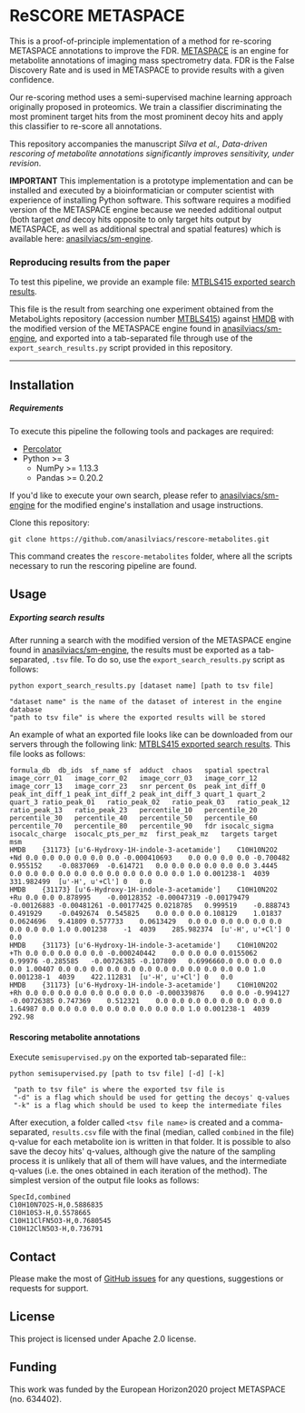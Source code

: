 # ReSCORE METASPACE

This is a proof-of-principle implementation of a method for re-scoring METASPACE annotations to improve the FDR. [METASPACE](http://metaspace2020.eu/) is an engine for metabolite annotations of imaging mass spectrometry data. FDR is the False Discovery Rate and is used in METASPACE to provide results with a given confidence. 

Our re-scoring method uses a semi-supervised machine learning approach originally proposed in proteomics. We train a classifier discriminating the most prominent target hits from the most prominent decoy hits and apply this classifier to re-score all annotations.

This repository accompanies the manuscript _Silva et al., Data-driven rescoring of metabolite annotations significantly improves sensitivity, under revision_.


**IMPORTANT** This implementation is a prototype implementation and can be installed and executed by a bioinformatician or computer scientist with experience of installing Python software. This software requires a modified version of the METASPACE engine because we needed additional output (both target *and* decoy hits opposite to only target hits output by METASPACE, as well as additional spectral and spatial features) which is available here: [anasilviacs/sm-engine](https://github.com/anasilviacs/sm-engine). 

### Reproducing results from the paper
To test this pipeline, we provide an example file:
[MTBLS415 exported search results](http://genesis.ugent.be/uvpublicdata/silvia/MTBLS415/120901101000.csv).

This file is the result from searching one experiment obtained from the MetaboLights repository (accession number [MTBLS415](https://www.ebi.ac.uk/metabolights/MTBLS415)) against [HMDB](http://www.hmdb.ca/) with the modified version of the METASPACE engine found in [anasilviacs/sm-engine](https://github.com/anasilviacs/sm-engine), and exported into a tab-separated file through use of the `export_search_results.py` script provided in this repository.

----

## Installation

##### Requirements
To execute this pipeline the following tools and packages are required:

- [Percolator](https://github.com/percolator/percolator)
- Python >= 3
  - NumPy >= 1.13.3
  - Pandas >= 0.20.2

If you'd like to execute your own search, please refer to [anasilviacs/sm-engine](https://github.com/anasilviacs/sm-engine/wiki) for the modified engine's installation and usage instructions.

Clone this repository:
```
git clone https://github.com/anasilviacs/rescore-metabolites.git
```

This command creates the `rescore-metabolites` folder, where all the scripts necessary to run the rescoring pipeline are found.

## Usage

##### Exporting search results
After running a search with the modified version of the METASPACE engine found in [anasilviacs/sm-engine](https://github.com/anasilviacs/sm-engine/wiki), the results must be exported as a tab-separated, `.tsv` file. To do so, use the `export_search_results.py` script as follows:

```
python export_search_results.py [dataset name] [path to tsv file]

"dataset name" is the name of the dataset of interest in the engine database
"path to tsv file" is where the exported results will be stored
```
An example of what an exported file looks like can be downloaded from our servers through the following link:
[MTBLS415 exported search results](http://genesis.ugent.be/uvpublicdata/silvia/MTBLS415/120901101000.csv). This file looks as follows:

```
formula_db	db_ids	sf_name	sf	adduct	chaos	spatial	spectral	image_corr_01	image_corr_02	image_corr_03	image_corr_12	image_corr_13	image_corr_23	snr	percent_0s	peak_int_diff_0	peak_int_diff_1	peak_int_diff_2	peak_int_diff_3	quart_1	quart_2	quart_3	ratio_peak_01	ratio_peak_02	ratio_peak_03	ratio_peak_12	ratio_peak_13	ratio_peak_23	percentile_10	percentile_20	percentile_30	percentile_40	percentile_50	percentile_60	percentile_70	percentile_80	percentile_90	fdr	isocalc_sigma	isocalc_charge	isocalc_pts_per_mz	first_peak_mz	targets	target	msm
HMDB	{31173}	[u'6-Hydroxy-1H-indole-3-acetamide']	C10H10N2O2	+Nd	0.0	0.0	0.0	0.0	0.0	0.0	-0.000410693	0.0	0.0	0.0	0.0	-0.700482	0.955152	-0.0837069	-0.614721	0.0	0.0	0.0	0.0	0.0	0.0	3.4445	0.0	0.0	0.0	0.0	0.0	0.0	0.0	0.0	0.0	0.0	0.0	1.0	0.001238-1	4039	331.982499	[u'-H', u'+Cl']	0	0.0
HMDB	{31173}	[u'6-Hydroxy-1H-indole-3-acetamide']	C10H10N2O2	+Ru	0.0	0.0	0.878995	-0.00128352	-0.00047319	-0.00179479	-0.00126883	-0.00481261	-0.00177425	0.0218785	0.999519	-0.888743	0.491929	-0.0492674	0.545825	0.0	0.0	0.0	0.108129	1.01837	0.0624696	9.41809	0.577733	0.0613429	0.0	0.0	0.0	0.0	0.0	0.0	0.0	0.0	0.0	1.0	0.001238	-1	4039	285.982374	[u'-H', u'+Cl']	0	0.0
HMDB	{31173}	[u'6-Hydroxy-1H-indole-3-acetamide']	C10H10N2O2	+Th	0.0	0.0	0.0	0.0	0.0	-0.000240442	0.0	0.0	0.0	0.0155062	0.99976	-0.285585	-0.00726385	-0.107809	0.6996660.0	0.0	0.0	0.0	0.0	1.00407	0.0	0.0	0.0	0.0	0.0	0.0	0.0	0.0	0.0	0.0	0.0	0.0	1.0	0.001238-1	4039	422.112831	[u'-H', u'+Cl']	0	0.0
HMDB	{31173}	[u'6-Hydroxy-1H-indole-3-acetamide']	C10H10N2O2	+Rh	0.0	0.0	0.0	0.0	0.0	0.0	0.0	0.0	-0.000339876	0.0	0.0	-0.994127	-0.00726385	0.747369	0.512321	0.0	0.0	0.0	0.0	0.0	0.0	0.0	0.0	1.64987	0.0	0.0	0.0	0.0	0.0	0.0	0.0	0.0	0.0	1.0	0.001238-1	4039	292.98
```

#### Rescoring metabolite annotations
Execute `semisupervised.py` on the exported tab-separated file::

```
python semisupervised.py [path to tsv file] [-d] [-k]

 "path to tsv file" is where the exported tsv file is
 "-d" is a flag which should be used for getting the decoys' q-values
 "-k" is a flag which should be used to keep the intermediate files
```

After execution, a folder called `<tsv file name>` is created and a comma-separated, `results.csv` file with the final (median, called `combined` in the file) q-value for each metabolite ion is written in that folder. It is possible to also save the decoy hits' q-values, although give the nature of the sampling process it is unlikely that all of them will have values, and the intermediate q-values (i.e. the ones obtained in each iteration of the method). The simplest version of the output file looks as follows:

```
SpecId,combined
C10H10N7O2S-H,0.5886835
C10H10S3-H,0.5578665
C10H11ClFN5O3-H,0.7680545
C10H12ClN5O3-H,0.736791
```

## Contact

Please make the most of [GitHub issues](https://github.com/anasilviacs/rescore-metabolites/issues) for any questions, suggestions or requests for support.

## License

This project is licensed under Apache 2.0 license.

## Funding

This work was funded by the European Horizon2020 project METASPACE (no. 634402).
